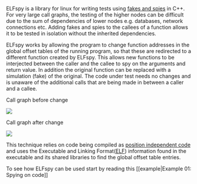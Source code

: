 ELFspy is a library for linux for writing tests using [fakes and spies](http://xunitpatterns.com/Test%20Double.html) in C++. For very large call graphs, the testing of the higher nodes can be difficult due to the sum of dependencies of lower nodes e.g. databases, network connections etc. Adding fakes and spies to the callees of a function allows it to be tested in isolation without the inherited dependencies.

ELFspy works by allowing the program to change function addresses in the global offset tables of the running program, so that these are redirected to a different function created by ELFspy. This allows new functions to be interjected between the caller and the callee to spy on the arguments and return value. In addition the original function can be replaced with a simulation (fake) of the original. The code under test needs no changes and is unaware of the additional calls that are being made in between a caller and a callee.

Call graph before change

![](https://github.com/mollismerx/elfspy/blob/master/images/spy%20before.png)

Call graph after change

![](https://github.com/mollismerx/elfspy/blob/master/images/spy%20after.png)

This technique relies on code being compiled as [position independent code](https://en.wikipedia.org/wiki/Position-independent_code) and uses the Executable and Linking Format([ELF](https://refspecs.linuxfoundation.org/elf/elf.pdf)) information found in the executable and its shared libraries to find the global offset table entries.

To see how ELFspy can be used start by reading this [[example|Example 01: Spying on code]] 

